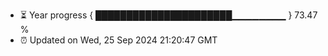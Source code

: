 - ⏳ Year progress { ██████████████████████▁▁▁▁▁▁▁▁ } 73.47 %
- ⏰ Updated on Wed, 25 Sep 2024 21:20:47 GMT

